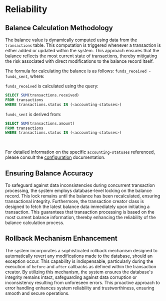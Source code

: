 # Reliability

## Balance Calculation Methodology
The balance value is dynamically computed using data from the `transactions` table.
This computation is triggered whenever a transaction is either added or updated within the system. 
This approach ensures that the balance reflects the most current state of transactions, thereby mitigating the risk associated with direct modifications to the balance record itself.

The formula for calculating the balance is as follows: `funds_received - funds_sent`, where:

`funds_received` is calculated using the query:
```sql
SELECT SUM(transactions.received)
FROM transactions
WHERE transactions.status IN (<accounting-statuses>)
```

`funds_sent` is derived from:
```sql 
SELECT SUM(transactions.amount)
FROM transactions
WHERE transactions.status IN (<accounting-statuses>)
```
<br>

For detailed information on the specific `accounting-statuses` referenced, please consult the [configuration](configuration.md#balance-tracking) documentation.

## Ensuring Balance Accuracy
To safeguard against data inconsistencies during concurrent transaction processing, the system employs database-level locking on the balance record. This lock remains until the balance has been recalculated, ensuring transactional integrity. Furthermore, the transaction creator class is designed to fetch the latest balance data immediately upon initiating a transaction. This guarantees that transaction processing is based on the most current balance information, thereby enhancing the reliability of the balance calculation process.

## Rollback Mechanism Enhancement
The system incorporates a sophisticated rollback mechanism designed to automatically revert any modifications made to the database, should an exception occur. This capability is indispensable, particularly during the execution of `before` and `after` callbacks as defined within the transaction creator. By utilizing this mechanism, the system ensures the database's integrity remains intact, safeguarding against data corruption or inconsistency resulting from unforeseen errors. This proactive approach to error handling enhances system reliability and trustworthiness, ensuring smooth and secure operations.
